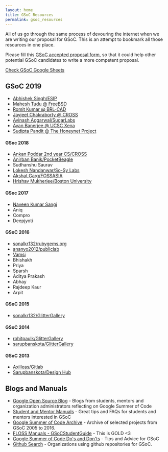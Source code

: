 ```yaml
---
layout: home
title: GSoC Resources
permalink: gsoc_resources
---
```


All of us go through the same process of devouring the internet when we are writing our proposal for GSoC. This is an attempt to bookmark all those resources in one place.

Please fill this [GSoC accepted proposal form](https://forms.gle/xaoXmpEdeAJ9c9Fn9), so that it could help other potential GSoC candidates to write a more competent proposal.

[Check GSoC Google Sheets](https://docs.google.com/spreadsheets/d/1n3bqanFoBcSsrBtjvpVW_NMgyf3sOUDxNAchwM-t4zs/edit?usp=sharing)

## GSoC 2019

* [Abhishek Singh/ESIP](https://summerofcode.withgoogle.com/projects/#4567128563253248)
* [Mahesh Tudu @ FreeBSD](https://summerofcode.withgoogle.com/projects/#6555942194249728)
* [Romit Kumar @ BRL-CAD](https://summerofcode.withgoogle.com/projects/#5042363104231424)
* [Jayjeet Chakraborty @ CROSS](https://summerofcode.withgoogle.com/projects/#6075586542305280)
* [Avinash Aggarwal/SugarLabs](https://summerofcode.withgoogle.com/projects/#5993905961566208)
* [Ayan Banerjee @ UCSC Xena](https://summerofcode.withgoogle.com/projects/#5795682349219840)
* [Sudipta Pandit @ The Honeynet Project](https://summerofcode.withgoogle.com/projects/#6189934577188864)

#### GSoc 2018

* [Ankan Poddar 2nd year CS/CROSS](https://summerofcode.withgoogle.com/archive/2018/projects/5223266494971904/)
* [Anirban Banik/PocketBeagle](https://summerofcode.withgoogle.com/archive/2018/projects/5031706255949824/)
* Sudhanshu Saurav
* [Lokesh Nandanwar/So-Sy Labs](https://summerofcode.withgoogle.com/archive/2018/projects/4726926518255616/)
* [Akshat Garg/FOSSASIA](https://summerofcode.withgoogle.com/archive/2018/projects/4537155267330048/)
* [Hrishav Mukherjee/Boston University](https://summerofcode.withgoogle.com/archive/2018/projects/5687777542799360/)

#### GSoc 2017

* [Naveen Kumar Sangi](https://summerofcode.withgoogle.com/archive/2017/projects/4690491102724096/)
* Aniq
* Compro
* Deepjyoti

#### GSoC 2016

* [sonalkr132/rubygems.org](https://gist.github.com/sonalkr132/148875c61360e3349687ff05df04db2d)
* [ananyo2012/publiclab](https://publiclab.org/notes/ananyo2012/03-25-2016/expanded-q-a-system-for-publiclab-org)
* [Vamsi](https://summerofcode.withgoogle.com/archive/2016/projects/5194537727164416/)
* Bhishakh
* Priya
* Sparsh
* Aditya Prakash
* Abhay
* Rajdeep Kaur
* Arpit

#### GSoC 2015

* [sonalkr132/GlitterGallery](https://fedoraproject.org/wiki/GSOC_2015/Student_Application_sonalkr132)

#### GSoC 2014

* [rohitpaulk/GlitterGallery](https://fedoraproject.org/wiki/GSOC_2014/Student_Application_rohitpaulk/GlitterGallery)
* [sarupbanskota/GlitterGallery](https://fedoraproject.org/wiki/GSOC_2014/Student_Application_sarupbanskota/GlitterGallery)

#### GSoC 2013

* [Axilleas/Gitlab](https://fedoraproject.org/wiki/GSOC_2013/Student_Application_Axilleas/Gitlab%28463%29)
* [Sarupbanskota/Design Hub](https://fedoraproject.org/wiki/GSOC_2013/Student_Application_Sarupbanskota/Design_Hub(461))



## Blogs and Manuals

* [Google Open Source Blog](https://opensource.googleblog.com/search/label/gsoc) - Blogs from students, mentors and organization administrators reflecting on Google Summer of Code
* [Student and Mentor Manuals](https://developers.google.com/open-source/gsoc/resources/manual) - Great tips and FAQs for students and mentors interested in GSoC
* [Google Summer of Code Archive](https://developers.google.com/open-source/gsoc/past-summers) - Archive of selected projects from GSoC 2005 to 2016.
* [FLOSS Manuals - GSoCStudentGuide](http://write.flossmanuals.net/gsocstudentguide/what-is-google-summer-of-code/) - This is GOLD <3
* [Google Summer of Code Do's and Don'ts](https://medium.com/@akshikawijesundara/google-summer-of-code-dos-and-do-not-s-896f05e29ac0#.vgh1cn1b6) - Tips and Advice for GSoC
* [Github Search](https://github.com/search?p=1&q=gsoc&type=Repositories&utf8=%E2%9C%93) - Organizations using github repositories for GSoC.
